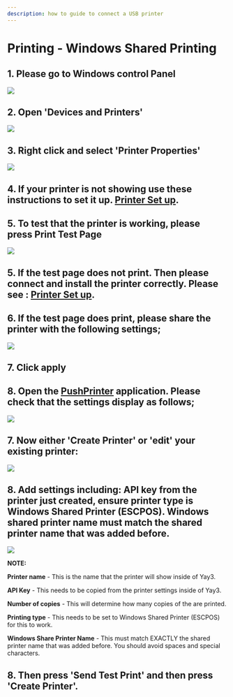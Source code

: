 ```yaml
---
description: how to guide to connect a USB printer
---
```


# Printing - Windows Shared Printing

## 1. Please go to Windows control Panel

![](../.gitbook/assets/untitled%20%283%29.png)

## 2. Open 'Devices and Printers'

![](../.gitbook/assets/untitled-1%20%283%29.png)

## 3. Right click and select 'Printer Properties'

![](../.gitbook/assets/untitled-2.png)

## 4. If your printer is not showing use these instructions to set it up. [Printer Set up](https://www.notion.so/cloudwaitresswiki/Printing-Add-a-printer-18689e4654fe4978b20aeb82b581d81e).

## 5. To test that the printer is working, please press Print Test Page

![](../.gitbook/assets/untitled-3%20%283%29.png)

## 5. If the test page does not print. Then please connect and install the printer correctly. Please see : [Printer Set up](https://www.notion.so/cloudwaitresswiki/Printing-Add-a-printer-18689e4654fe4978b20aeb82b581d81e).

## 6. If the test page does print, please share the printer with the following settings;

![](../.gitbook/assets/untitled-4%20%281%29.png)

## 7. Click apply

## 8. Open the [PushPrinter](https://pushprinter.com/#windows) application. Please check that the settings display as follows;

![](../.gitbook/assets/untitled-5.png)

## 7. Now either 'Create Printer' or 'edit' your existing printer:

![](../.gitbook/assets/untitled-6%20%284%29.png)

## 8. Add settings including: API key from the printer just created, ensure printer type is Windows Shared Printer \(ESCPOS\). Windows shared printer name must match the shared printer name that was added before.

![](../.gitbook/assets/untitled-7%20%281%29.png)

**NOTE:**

**Printer name** - This is the name that the printer will show inside of Yay3.

**API Key** - This needs to be copied from the printer settings inside of Yay3.

**Number of copies** - This will determine how many copies of the are printed.

**Printing type** - This needs to be set to Windows Shared Printer \(ESCPOS\) for this to work.

**Windows Share Printer Name** - This must match EXACTLY the shared printer name that was added before. You should avoid spaces and special characters.

## 8. Then press 'Send Test Print' and then press 'Create Printer'.


